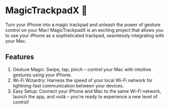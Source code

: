 # MagicTrackpadX 🚀

Turn your iPhone into a magic trackpad and unleash the power of gesture control on your Mac! MagicTrackpadX is an exciting project that allows you to use your iPhone as a sophisticated trackpad, seamlessly integrating with your Mac.


## Features

1. Gesture Magic: Swipe, tap, pinch – control your Mac with intuitive gestures using your iPhone.
2. Wi-Fi Wizardry: Harness the speed of your local Wi-Fi network for lightning-fast communication between your devices.
3. Easy Setup: Connect your iPhone and Mac to the same Wi-Fi network, launch the app, and voilà – you're ready to experience a new level of control!
